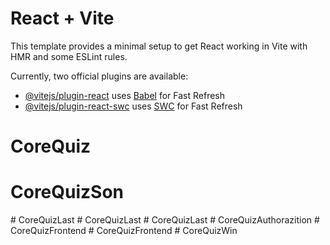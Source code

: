 # React + Vite

This template provides a minimal setup to get React working in Vite with HMR and some ESLint rules.

Currently, two official plugins are available:

- [@vitejs/plugin-react](https://github.com/vitejs/vite-plugin-react/blob/main/packages/plugin-react/README.md) uses [Babel](https://babeljs.io/) for Fast Refresh
- [@vitejs/plugin-react-swc](https://github.com/vitejs/vite-plugin-react-swc) uses [SWC](https://swc.rs/) for Fast Refresh
# CoreQuiz
# CoreQuizSon
#   C o r e Q u i z L a s t  
 #   C o r e Q u i z L a s t  
 #   C o r e Q u i z L a s t  
 #   C o r e Q u i z A u t h o r a z i t i o n  
 #   C o r e Q u i z F r o n t e n d  
 #   C o r e Q u i z F r o n t e n d  
 #   C o r e Q u i z W i n  
 
